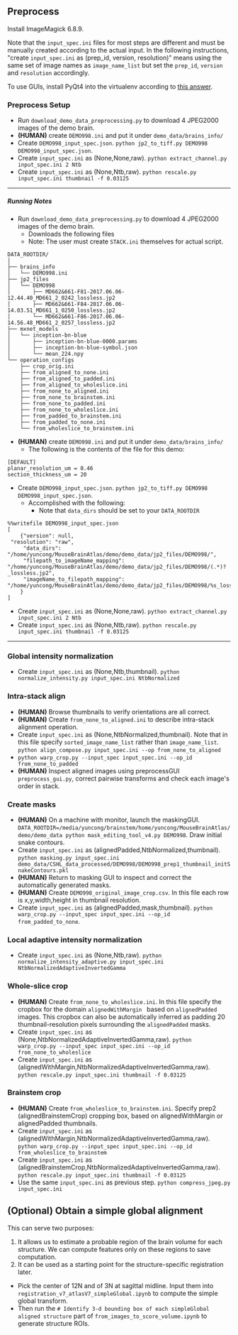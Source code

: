 ## Preprocess

Install ImageMagick 6.8.9.

Note that the `input_spec.ini` files for most steps are different and must be manually created according to the actual input. In the following instructions, "create `input_spec.ini` as (prep_id, version, resolution)" means using the same set of image names as `image_name_list` but set the `prep_id`, `version` and `resolution` accordingly.

To use GUIs, install PyQt4 into the virtualenv according to [this answer](https://stackoverflow.com/a/28850104).

### Preprocess Setup
- Run `download_demo_data_preprocessing.py` to download 4 JPEG2000 images of the demo brain.
- **(HUMAN)** create `DEMO998.ini` and put it under `demo_data/brains_info/`
- Create `DEMO998_input_spec.json`. `python jp2_to_tiff.py DEMO998 DEMO998_input_spec.json`.
- Create `input_spec.ini` as (None,None,raw). `python extract_channel.py input_spec.ini 2 Ntb`
- Create `input_spec.ini` as (None,Ntb,raw). `python rescale.py input_spec.ini thumbnail -f 0.03125`

------------------------------------------------------------------------------------------------------------------------
##### Running Notes
- Run `download_demo_data_preprocessing.py` to download 4 JPEG2000 images of the demo brain.
  - Downloads the following files
  - Note: The user must create `STACK.ini` themselves for actual script.
```
DATA_ROOTDIR/
│
├── brains_info
│   └── DEMO998.ini
├── jp2_files
│   └── DEMO998
│       ├── MD662&661-F81-2017.06.06-12.44.40_MD661_2_0242_lossless.jp2
│       ├── MD662&661-F84-2017.06.06-14.03.51_MD661_1_0250_lossless.jp2
│       └── MD662&661-F86-2017.06.06-14.56.48_MD661_2_0257_lossless.jp2
├── mxnet_models
│   └── inception-bn-blue
│       ├── inception-bn-blue-0000.params
│       ├── inception-bn-blue-symbol.json
│       └── mean_224.npy
└── operation_configs
    ├── crop_orig.ini
    ├── from_aligned_to_none.ini
    ├── from_aligned_to_padded.ini
    ├── from_aligned_to_wholeslice.ini
    ├── from_none_to_aligned.ini
    ├── from_none_to_brainstem.ini
    ├── from_none_to_padded.ini
    ├── from_none_to_wholeslice.ini
    ├── from_padded_to_brainstem.ini
    ├── from_padded_to_none.ini
    └── from_wholeslice_to_brainstem.ini
```
- **(HUMAN)** create `DEMO998.ini` and put it under `demo_data/brains_info/`
  - The following is the contents of the file for this demo:
```
[DEFAULT]
planar_resolution_um = 0.46
section_thickness_um = 20

```
- Create `DEMO998_input_spec.json`. `python jp2_to_tiff.py DEMO998 DEMO998_input_spec.json`.
  - Accomplished with the following:
    - Note that `data_dirs` should be set to your `DATA_ROOTDIR`
```
%%writefile DEMO998_input_spec.json
[
    {"version": null, 
 "resolution": "raw", 
     "data_dirs": "/home/yuncong/MouseBrainAtlas/demo/demo_data/jp2_files/DEMO998/", 
     "filepath_to_imageName_mapping": "/home/yuncong/MouseBrainAtlas/demo/demo_data/jp2_files/DEMO998/(.*)?_lossless.jp2", 
     "imageName_to_filepath_mapping": "/home/yuncong/MouseBrainAtlas/demo/demo_data/jp2_files/DEMO998/%s_lossless.jp2"
    }
]
```
- Create `input_spec.ini` as (None,None,raw). `python extract_channel.py input_spec.ini 2 Ntb`
- Create `input_spec.ini` as (None,Ntb,raw). `python rescale.py input_spec.ini thumbnail -f 0.03125`

------------------------------------------------------------------------------------------------------------------------

### Global intensity normalization
- Create `input_spec.ini` as (None,Ntb,thumbnail). `python normalize_intensity.py input_spec.ini NtbNormalized`
### Intra-stack align
- **(HUMAN)** Browse thumbnails to verify orientations are all correct.
- **(HUMAN)** Create `from_none_to_aligned.ini` to describe intra-stack alignment operation.
- Create `input_spec.ini` as (None,NtbNormalized,thumbnail). Note that in this file specify `sorted_image_name_list` rather than `image_name_list`. `python align_compose.py input_spec.ini --op from_none_to_aligned`
- `python warp_crop.py --input_spec input_spec.ini --op_id from_none_to_padded`
- **(HUMAN)** Inspect aligned images using preprocessGUI `preprocess_gui.py`, correct pairwise transforms and check each image's order in stack.
### Create masks
- **(HUMAN)** On a machine with monitor, launch the maskingGUI. `DATA_ROOTDIR=/media/yuncong/brainstem/home/yuncong/MouseBrainAtlas/demo/demo_data python mask_editing_tool_v4.py DEMO998`.
Draw initial snake contours.
- Create `input_spec.ini` as (alignedPadded,NtbNormalized,thumbnail). `python masking.py input_spec.ini demo_data/CSHL_data_processed/DEMO998/DEMO998_prep1_thumbnail_initSnakeContours.pkl`
- **(HUMAN)** Return to masking GUI to inspect and correct the automatically generated masks.
- **(HUMAN)** Create `DEMO998_original_image_crop.csv`. In this file each row is x,y,width,height in thumbnail resolution.
- Create `input_spec.ini` as (alignedPadded,mask,thumbnail). `python warp_crop.py --input_spec input_spec.ini --op_id from_padded_to_none`.
 
### Local adaptive intensity normalization
- Create `input_spec.ini` as (None,Ntb,raw). `python normalize_intensity_adaptive.py input_spec.ini NtbNormalizedAdaptiveInvertedGamma`

### Whole-slice crop
- **(HUMAN)** Create `from_none_to_wholeslice.ini`. In this file specify the cropbox for the domain `alignedWithMargin ` based on `alignedPadded` images. This cropbox can also be automatically inferred as padding 20 thumbnail-resolution pixels surrounding the `alignedPadded` masks.
- Create `input_spec.ini` as (None,NtbNormalizedAdaptiveInvertedGamma,raw). `python warp_crop.py --input_spec input_spec.ini --op_id from_none_to_wholeslice`
- Create `input_spec.ini` as (alignedWithMargin,NtbNormalizedAdaptiveInvertedGamma,raw). `python rescale.py input_spec.ini thumbnail -f 0.03125`

### Brainstem crop
- **(HUMAN)** Create `from_wholeslice_to_brainstem.ini`. Specify prep2 (alignedBrainstemCrop) cropping box, based on alignedWithMargin or alignedPadded thumbnails.
- Create `input_spec.ini` as (alignedWithMargin,NtbNormalizedAdaptiveInvertedGamma,raw). `python warp_crop.py --input_spec input_spec.ini --op_id from_wholeslice_to_brainstem`
- Create `input_spec.ini` as (alignedBrainstemCrop,NtbNormalizedAdaptiveInvertedGamma,raw). `python rescale.py input_spec.ini thumbnail -f 0.03125`
- Use the same `input_spec.ini` as previous step. `python compress_jpeg.py input_spec.ini`

## (Optional) Obtain a simple global alignment

This can serve two purposes:
1. It allows us to estimate a probable region of the brain volume for each structure. We can compute features only on these regions to save computation. 
2. It can be used as a starting point for the structure-specific registration later.

- Pick the center of 12N and of 3N at sagittal midline. Input them into `registration_v7_atlasV7_simpleGlobal.ipynb` to compute the simple global transform.
- Then run the `# Identify 3-d bounding box of each simpleGlobal aligned structure` part of `from_images_to_score_volume.ipynb` to generate structure ROIs.

